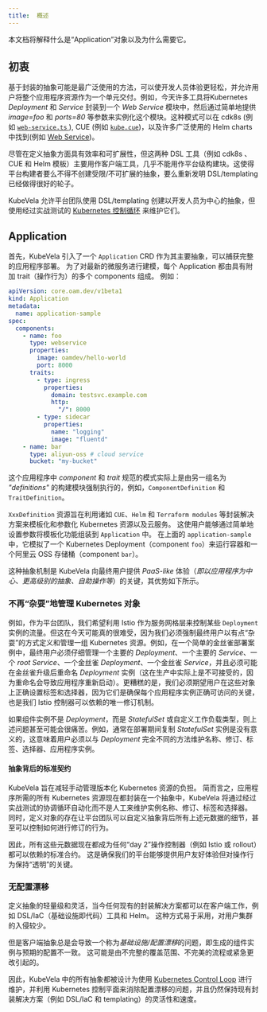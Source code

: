 ```yaml
---
title:  概述
---
```


本文档将解释什么是“Application”对象以及为什么需要它。

## 初衷

基于封装的抽象可能是最广泛使用的方法，可以使开发人员体验更轻松，并允许用户将整个应用程序资源作为一个单元交付。例如，今天许多工具将Kubernetes *Deployment* 和 *Service* 封装到一个 *Web Service* 模块中，然后通过简单地提供 *image=foo* 和 *ports=80* 等参数来实例化这个模块。这种模式可以在 cdk8s (例如 [`web-service.ts` ](https://github.com/awslabs/cdk8s/blob/master/examples/typescript/web-service/web-service.ts)), CUE (例如 [`kube.cue`](https://github.com/cuelang/cue/blob/b8b489251a3f9ea318830788794c1b4a753031c0/doc/tutorial/kubernetes/quick/services/kube.cue#L70))，以及许多广泛使用的 Helm charts 中找到(例如 [Web Service](https://docs.bitnami.com/tutorials/create-your-first-helm-chart/))。

尽管在定义抽象方面具有效率和可扩展性，但这两种 DSL 工具（例如 cdk8s 、CUE 和 Helm 模板）主要用作客户端工具，几乎不能用作平台级构建块。这使得平台构建者要么不得不创建受限/不可扩展的抽象，要么重新发明 DSL/templating 已经做得很好的轮子。

KubeVela 允许平台团队使用 DSL/templating 创建以开发人员为中心的抽象，但使用经过实战测试的 [Kubernetes 控制循环](https://kubernetes.io/docs/concepts/architecture/controller/) 来维护它们。

## Application

首先，KubeVela 引入了一个 `Application` CRD 作为其主要抽象，可以捕获完整的应用程序部署。 为了对最新的微服务进行建模，每个 Application 都由具有附加 trait（操作行为）的多个 components 组成。 例如：

```yaml
apiVersion: core.oam.dev/v1beta1
kind: Application
metadata:
  name: application-sample
spec:
  components:
    - name: foo
      type: webservice
      properties:
        image: oamdev/hello-world
        port: 8000
      traits:
        - type: ingress
          properties:
            domain: testsvc.example.com
            http:
              "/": 8000
        - type: sidecar
          properties:
            name: "logging"
            image: "fluentd"
    - name: bar
      type: aliyun-oss # cloud service
      bucket: "my-bucket"
```

这个应用程序中 *component* 和 *trait* 规范的模式实际上是由另一组名为 *"definitions"* 的构建模块强制执行的，例如，`ComponentDefinition` 和 `TraitDefinition`。

`XxxDefinition` 资源旨在利用诸如 `CUE`、`Helm` 和 `Terraform modules` 等封装解决方案来模板化和参数化 Kubernetes 资源以及云服务。 这使用户能够通过简单地设置参数将模板化功能组装到 `Application` 中。 在上面的 `application-sample` 中，它模拟了一个 Kubernetes Deployment（component `foo`）来运行容器和一个阿里云 OSS 存储桶（component `bar`）。

这种抽象机制是 KubeVela 向最终用户提供 *PaaS-like* 体验（*即以应用程序为中心、更高级别的抽象、自助操作等*）的关键，其优势如下所示。

### 不再“杂耍”地管理 Kubernetes 对象

例如，作为平台团队，我们希望利用 Istio 作为服务网格层来控制某些 `Deployment` 实例的流量。但这在今天可能真的很难受，因为我们必须强制最终用户以有点“杂耍”的方式定义和管理一组 Kubernetes 资源。例如，在一个简单的金丝雀部署案例中，最终用户必须仔细管理一个主要的 *Deployment*、一个主要的 *Service*、一个 *root Service*、一个金丝雀 *Deployment*、一个金丝雀 *Service*，并且必须可能在金丝雀升级后重命名 *Deployment* 实例（这在生产中实际上是不可接受的，因为重命名会导致应用程序重新启动）。更糟糕的是，我们必须期望用户在这些对象上正确设置标签和选择器，因为它们是确保每个应用程序实例正确可访问的关键，也是我们 Istio 控制器可以依赖的唯一修订机制。

如果组件实例不是 *Deployment*，而是 *StatefulSet* 或自定义工作负载类型，则上述问题甚至可能会很痛苦。例如，通常在部署期间复制 *StatefulSet* 实例是没有意义的，这意味着用户必须以与 *Deployment* 完全不同的方法维护名称、修订、标签、选择器、应用程序实例。

#### 抽象背后的标准契约

KubeVela 旨在减轻手动管理版本化 Kubernetes 资源的负担。 简而言之，应用程序所需的所有 Kubernetes 资源现在都封装在一个抽象中，KubeVela 将通过经过实战测试的协调循环自动化而不是人工来维护实例名称、修订、标签和选择器。 同时，定义对象的存在让平台团队可以自定义抽象背后所有上述元数据的细节，甚至可以控制如何进行修订的行为。

因此，所有这些元数据现在都成为任何“day 2”操作控制器（例如 Istio 或 rollout）都可以依赖的标准合约。 这是确保我们的平台能够提供用户友好体验但对操作行为保持“透明”的关键。

### 无配置漂移

定义抽象的轻量级和灵活，当今任何现有的封装解决方案都可以在客户端工作，例如 DSL/IaC（基础设施即代码）工具和 Helm。 这种方式易于采用，对用户集群的入侵较少。

但是客户端抽象总是会导致一个称为*基础设施/配置漂移*的问题，即生成的组件实例与预期的配置不一致。 这可能是由不完整的覆盖范围、不完美的流程或紧急更改引起的。

因此，KubeVela 中的所有抽象都被设计为使用 [Kubernetes Control Loop](https://kubernetes.io/docs/concepts/architecture/controller/) 进行维护，并利用 Kubernetes 控制平面来消除配置漂移的问题，并且仍然保持现有封装解决方案（例如 DSL/IaC 和 templating）的灵活性和速度。
